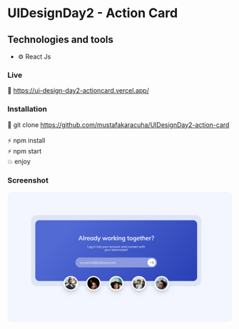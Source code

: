# UIDesignDay2 - Action Card

## Technologies and tools

- ⚙️ React Js 


### Live

🔗 https://ui-design-day2-actioncard.vercel.app/

### Installation

🔗 git clone https://github.com/mustafakaracuha/UIDesignDay2-action-card
<br/>
<br/>
⚡️  npm install <br/>
⚡️  npm start <br/>
💥 enjoy 

### Screenshot

<img align="center" style="border-radius:10px" width="800" width="800"  src="https://github.com/mustafakaracuha/UIDesignDay2-action-card/blob/master/src/assets/img/screenshot.png" alt="muskaracuha" />
